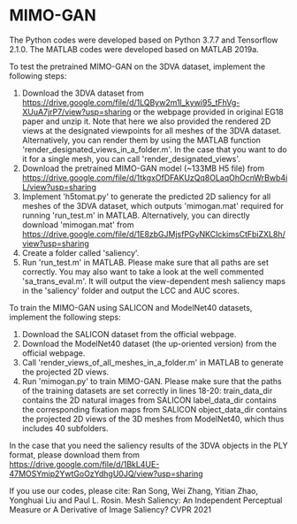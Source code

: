 # MIMO-GAN

The Python codes were developed based on Python 3.7.7 and Tensorflow 2.1.0.
The MATLAB codes were developed based on MATLAB 2019a.

To test the pretrained MIMO-GAN on the 3DVA dataset, implement the following steps:
1. Download the 3DVA dataset from https://drive.google.com/file/d/1LQByw2m1l_kywi95_tFhVg-XUuA7jrP7/view?usp=sharing or the webpage provided in original EG18 paper and unzip it. Note that here we also provided the rendered 2D views at the designated viewpoints for all meshes of the 3DVA dataset. Alternatively, you can render them by using the MATLAB function 'render_designated_views_in_a_folder.m'. In the case that you want to do it for a single mesh, you can call 'render_designated_views'.
2. Download the pretrained MIMO-GAN model (~133MB H5 file) from 
https://drive.google.com/file/d/1tkgxOfDFAKUzQq8OLaqOhOcnWrBwb4iL/view?usp=sharing
3. Implement 'h5tomat.py' to generate the predicted 2D saliency for all meshes of the 3DVA dataset, which outputs 'mimogan.mat' required for running 'run_test.m' in MATLAB. Alternatively, you can directly download 'mimogan.mat' from https://drive.google.com/file/d/1E8zbGJMjsfPGyNKCIckimsCtFbiZXL8h/view?usp=sharing
4. Create a folder called 'saliency'.
5. Run 'run_test.m' in MATLAB. Please make sure that all paths are set correctly. You may also want to take a look at the well commented 'sa_trans_eval.m'. It will output the view-dependent mesh saliency maps in the 'saliency' folder and output the LCC and AUC scores.

To train the MIMO-GAN using SALICON and ModelNet40 datasets, implement the following steps:
1. Download the SALICON dataset from the official webpage.
2. Download the ModelNet40 dataset (the up-oriented version) from the official webpage.
3. Call 'render_views_of_all_meshes_in_a_folder.m' in MATLAB to generate the projected 2D views.
4. Run 'mimogan.py' to train MIMO-GAN. Please make sure that the paths of the training datasets are set correctly in lines 18-20:
train_data_dir contains the 2D natural images from SALICON
label_data_dir contains the corresponding fixation maps from SALICON
object_data_dir contains the projected 2D views of the 3D meshes from ModelNet40, which thus includes 40 subfolders.

In the case that you need the saliency results of the 3DVA objects in the PLY format, please download them from
https://drive.google.com/file/d/1BkL4UE-47MOSYmip2YwtGoOzYdhgU0JQ/view?usp=sharing

If you use our codes, please cite:
Ran Song, Wei Zhang, Yitian Zhao, Yonghuai Liu and Paul L. Rosin. Mesh Saliency: An Independent Perceptual Measure or A Derivative of Image Saliency? CVPR 2021
